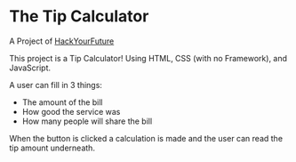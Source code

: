 # The Tip Calculator

A Project of [HackYourFuture](https://github.com/HackYourFuture)

This project is a Tip Calculator! Using HTML, CSS (with no Framework), and JavaScript.

A user can fill in 3 things:

* The amount of the bill
* How good the service was
* How many people will share the bill

When the button is clicked a calculation is made and the user can read the tip amount underneath.
